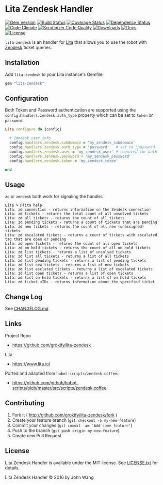 Lita Zendesk Handler
====================

[![Gem Version][gem-version-svg]][gem-version-link]
[![Build Status][build-status-svg]][build-status-link]
[![Coverage Status][coverage-status-svg]][coverage-status-link]
[![Dependency Status][dependency-status-svg]][dependency-status-link]
[![Code Climate][codeclimate-status-svg]][codeclimate-status-link]
[![Scrutinizer Code Quality][scrutinizer-status-svg]][scrutinizer-status-link]
[![Downloads][downloads-svg]][downloads-link]
[![Docs][docs-rubydoc-svg]][docs-rubydoc-link]
[![License][license-svg]][license-link]

`lita-zendesk` is an handler for [Lita](https://www.lita.io/) that allows you to use the robot with [Zendesk](https://zendesk.com/) ticket queries.

## Installation

Add `lita-zendesk` to your Lita instance's Gemfile:

``` ruby
gem "lita-zendesk"
```

## Configuration

Both Token and Password authentication are supported using the `config.handlers.zendesk.auth_type` property which can be set to `token` or `password`.

``` ruby
Lita.configure do |config|

  # Zendesk user info
  config.handlers.zendesk.subdomain = 'my_zendesk_subdomain'
  config.handlers.zendesk.auth_type = 'password'   # set to 'password' or 'token'
  config.handlers.zendesk.user = 'my_zendesk_user' # required for both 'password' and 'token'
  config.handlers.zendesk.password = 'my_zendesk_password'
  config.handlers.zendesk.token = 'my_zendesk_token'

end
```

## Usage

`zd` or `zendesk` both work for signaling the handler.

```
Lita > @lita help
Lita: zd connection - returns information on the Zendesk connection
Lita: zd tickets - returns the total count of all unsolved tickets
Lita: zd all tickets - returns the count of all tickets
Lita: zd pending tickets - returns a count of tickets that are pending
Lita: zd new tickets - returns the count of all new (unassigned) tickets
Lita: zd escalated tickets - returns a count of tickets with escalated tag that are open or pending
Lita: zd open tickets - returns the count of all open tickets
Lita: zd on hold tickets - returns the count of all on hold tickets
Lita: zd list tickets - returns a list of unsolved tickets
Lita: zd list all tickets - returns a list of all tickets
Lita: zd list pending tickets - returns a list of pending tickets
Lita: zd list new tickets - returns a list of new tickets
Lita: zd list esclated tickets - returns a list of escalated tickets
Lita: zd list open tickets - returns a list of open tickets
Lita: zd list on hold tickets - returns a list of on hold tickets
Lita: zd ticket <ID> - returns information about the specified ticket
```

## Change Log

See [CHANGELOG.md](CHANGELOG.md)

## Links

Project Repo

* https://github.com/grokify/lita-zendesk

Lita

* https://www.lita.io/

Ported and adapted from `hubot-scripts/zendesk.coffee`:

* https://github.com/github/hubot-scripts/blob/master/src/scripts/zendesk.coffee

## Contributing

1. Fork it ( http://github.com/grokify/lita-zendesk/fork )
2. Create your feature branch (`git checkout -b my-new-feature`)
3. Commit your changes (`git commit -am 'Add some feature'`)
4. Push to the branch (`git push origin my-new-feature`)
5. Create new Pull Request

## License

Lita Zendesk Handler is available under the MIT license. See [LICENSE.txt](LICENSE.txt) for details.

Lita Zendesk Handler &copy; 2016 by John Wang

 [gem-version-svg]: https://badge.fury.io/rb/lita-zendesk.svg
 [gem-version-link]: http://badge.fury.io/rb/lita-zendesk
 [downloads-svg]: http://ruby-gem-downloads-badge.herokuapp.com/lita-zendesk
 [downloads-link]: https://rubygems.org/gems/lita-zendesk
 [build-status-svg]: https://api.travis-ci.org/grokify/lita-zendesk.svg?branch=master
 [build-status-link]: https://travis-ci.org/grokify/lita-zendesk
 [coverage-status-svg]: https://coveralls.io/repos/grokify/lita-zendesk/badge.svg?branch=master
 [coverage-status-link]: https://coveralls.io/r/grokify/lita-zendesk?branch=master
 [dependency-status-svg]: https://gemnasium.com/grokify/lita-zendesk.svg
 [dependency-status-link]: https://gemnasium.com/grokify/lita-zendesk
 [codeclimate-status-svg]: https://codeclimate.com/github/grokify/lita-zendesk/badges/gpa.svg
 [codeclimate-status-link]: https://codeclimate.com/github/grokify/lita-zendesk
 [scrutinizer-status-svg]: https://scrutinizer-ci.com/g/grokify/lita-zendesk/badges/quality-score.png?b=master
 [scrutinizer-status-link]: https://scrutinizer-ci.com/g/grokify/lita-zendesk/?branch=master
 [docs-rubydoc-svg]: https://img.shields.io/badge/docs-rubydoc-blue.svg
 [docs-rubydoc-link]: http://www.rubydoc.info/gems/lita-zendesk/
 [license-svg]: https://img.shields.io/badge/license-MIT-blue.svg
 [license-link]: https://github.com/grokify/lita-zendesk/blob/master/LICENSE.txt
